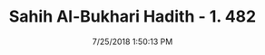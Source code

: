 ---
title        : "Sahih Al-Bukhari Hadith - 1. 482"
date         : 7/25/2018 1:50:13 PM
draft        : false
type         : "hadith"
layout       : "hadith"
BookCode     : "SHB"
VolumeNumber : "1"
HadithNumber : "482"
categories  :  ["Musalla-Facing the pillars while praying"]
tags  :  ["Anas"]
---